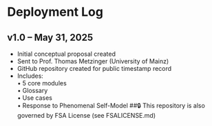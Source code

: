 # Deployment Log

## v1.0 – May 31, 2025

- Initial conceptual proposal created  
- Sent to Prof. Thomas Metzinger (University of Mainz)  
- GitHub repository created for public timestamp record  
- Includes:  
  • 5 core modules  
  • Glossary  
  • Use cases  
  • Response to Phenomenal Self-Model
##🔒 This repository is also governed by FSA License (see FSALICENSE.md)

